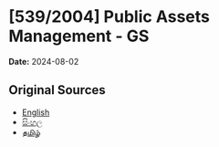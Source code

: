 # [539/2004] Public Assets Management - GS

**Date:** 2024-08-02

## Original Sources

- [English](https://documents.gov.lk/view/bills/2024/8/539-2004_E.pdf)
- [සිංහල](https://documents.gov.lk/view/bills/2024/8/539-2004_S.pdf)
- [தமிழ்](https://documents.gov.lk/view/bills/2024/8/539-2004_T.pdf)
